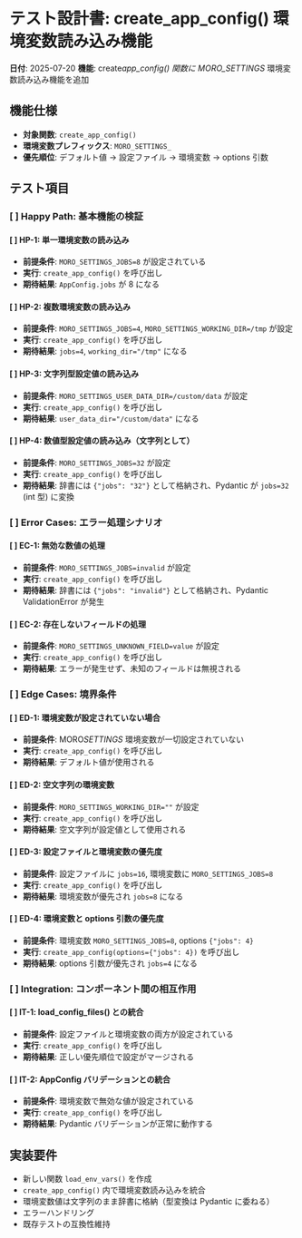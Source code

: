 # テスト設計書: create_app_config() 環境変数読み込み機能

**日付**: 2025-07-20
**機能**: create*app_config() 関数に MORO_SETTINGS* 環境変数読み込み機能を追加

## 機能仕様

- **対象関数**: `create_app_config()`
- **環境変数プレフィックス**: `MORO_SETTINGS_`
- **優先順位**: デフォルト値 → 設定ファイル → 環境変数 → options 引数

## テスト項目

### [ ] Happy Path: 基本機能の検証

#### [ ] HP-1: 単一環境変数の読み込み

- **前提条件**: `MORO_SETTINGS_JOBS=8` が設定されている
- **実行**: `create_app_config()` を呼び出し
- **期待結果**: `AppConfig.jobs` が 8 になる

#### [ ] HP-2: 複数環境変数の読み込み

- **前提条件**: `MORO_SETTINGS_JOBS=4`, `MORO_SETTINGS_WORKING_DIR=/tmp` が設定
- **実行**: `create_app_config()` を呼び出し
- **期待結果**: `jobs=4`, `working_dir="/tmp"` になる

#### [ ] HP-3: 文字列型設定値の読み込み

- **前提条件**: `MORO_SETTINGS_USER_DATA_DIR=/custom/data` が設定
- **実行**: `create_app_config()` を呼び出し
- **期待結果**: `user_data_dir="/custom/data"` になる

#### [ ] HP-4: 数値型設定値の読み込み（文字列として）

- **前提条件**: `MORO_SETTINGS_JOBS=32` が設定
- **実行**: `create_app_config()` を呼び出し
- **期待結果**: 辞書には `{"jobs": "32"}` として格納され、Pydantic が `jobs=32` (int 型) に変換

### [ ] Error Cases: エラー処理シナリオ

#### [ ] EC-1: 無効な数値の処理

- **前提条件**: `MORO_SETTINGS_JOBS=invalid` が設定
- **実行**: `create_app_config()` を呼び出し
- **期待結果**: 辞書には `{"jobs": "invalid"}` として格納され、Pydantic ValidationError が発生

#### [ ] EC-2: 存在しないフィールドの処理

- **前提条件**: `MORO_SETTINGS_UNKNOWN_FIELD=value` が設定
- **実行**: `create_app_config()` を呼び出し
- **期待結果**: エラーが発生せず、未知のフィールドは無視される

### [ ] Edge Cases: 境界条件

#### [ ] ED-1: 環境変数が設定されていない場合

- **前提条件**: MORO*SETTINGS* 環境変数が一切設定されていない
- **実行**: `create_app_config()` を呼び出し
- **期待結果**: デフォルト値が使用される

#### [ ] ED-2: 空文字列の環境変数

- **前提条件**: `MORO_SETTINGS_WORKING_DIR=""` が設定
- **実行**: `create_app_config()` を呼び出し
- **期待結果**: 空文字列が設定値として使用される

#### [ ] ED-3: 設定ファイルと環境変数の優先度

- **前提条件**: 設定ファイルに `jobs=16`, 環境変数に `MORO_SETTINGS_JOBS=8`
- **実行**: `create_app_config()` を呼び出し
- **期待結果**: 環境変数が優先され `jobs=8` になる

#### [ ] ED-4: 環境変数と options 引数の優先度

- **前提条件**: 環境変数 `MORO_SETTINGS_JOBS=8`, options `{"jobs": 4}`
- **実行**: `create_app_config(options={"jobs": 4})` を呼び出し
- **期待結果**: options 引数が優先され `jobs=4` になる

### [ ] Integration: コンポーネント間の相互作用

#### [ ] IT-1: load_config_files() との統合

- **前提条件**: 設定ファイルと環境変数の両方が設定されている
- **実行**: `create_app_config()` を呼び出し
- **期待結果**: 正しい優先順位で設定がマージされる

#### [ ] IT-2: AppConfig バリデーションとの統合

- **前提条件**: 環境変数で無効な値が設定されている
- **実行**: `create_app_config()` を呼び出し
- **期待結果**: Pydantic バリデーションが正常に動作する

## 実装要件

- 新しい関数 `load_env_vars()` を作成
- `create_app_config()` 内で環境変数読み込みを統合
- 環境変数値は文字列のまま辞書に格納（型変換は Pydantic に委ねる）
- エラーハンドリング
- 既存テストの互換性維持
